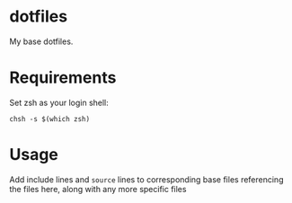 # dotfiles
My base dotfiles.

# Requirements
Set zsh as your login shell:
```
chsh -s $(which zsh)
```

# Usage
Add include lines and `source` lines to corresponding base files referencing
the files here, along with any more specific files